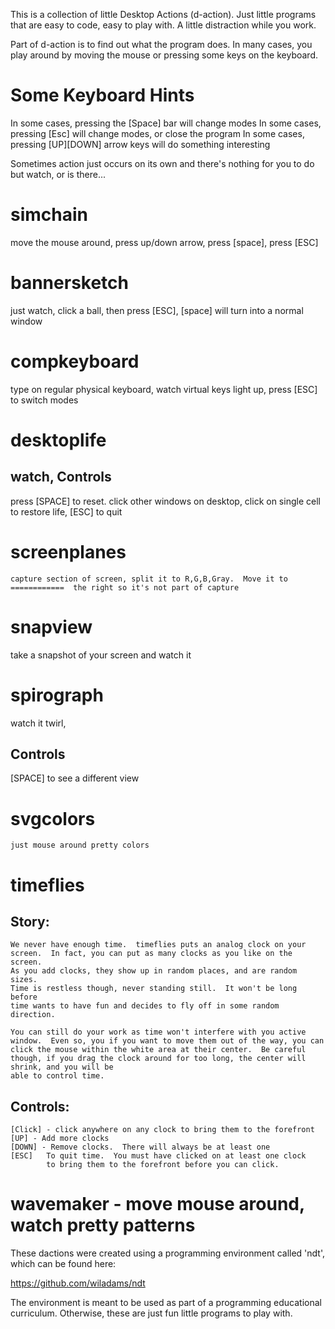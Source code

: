 This is a collection of little Desktop Actions (d-action).  Just little programs that are easy to
code, easy to play with.  A little distraction while you work.

Part of d-action is to find out what the program does.  In many cases, you play around by moving
the mouse or pressing some keys on the keyboard.

Some Keyboard Hints
===================
In some cases, pressing the [Space] bar will change modes
In some cases, pressing [Esc] will change modes, or close the program
In some cases, pressing [UP][DOWN] arrow keys will do something interesting

Sometimes action just occurs on its own and there's nothing for you to do
but watch, or is there...


simchain
========
move the mouse around, press up/down arrow, press [space], press [ESC]

bannersketch
============
just watch, click a ball, then press [ESC], [space] will turn into a normal window

compkeyboard
============
type on regular physical keyboard, watch virtual keys light up, press [ESC] to switch modes

desktoplife
===========
watch, 
Controls
--------
press [SPACE] to reset. click other windows on desktop, click on single cell to restore life, [ESC] to quit

screenplanes
============
    capture section of screen, split it to R,G,B,Gray.  Move it to ============  the right so it's not part of capture

snapview
========
take a snapshot of your screen and watch it


spirograph 
==========
watch it twirl, 

Controls
--------
[SPACE] to see a different view


svgcolors
=========
    just mouse around pretty colors


timeflies
=========
Story: 
------
    We never have enough time.  timeflies puts an analog clock on your
    screen.  In fact, you can put as many clocks as you like on the screen.
    As you add clocks, they show up in random places, and are random sizes.
    Time is restless though, never standing still.  It won't be long before
    time wants to have fun and decides to fly off in some random direction.
    
    You can still do your work as time won't interfere with you active window.  Even so, you if you want to move them out of the way, you can click the mouse within the white area at their center.  Be careful though, if you drag the clock around for too long, the center will shrink, and you will be
    able to control time.

Controls:
---------
    [Click] - click anywhere on any clock to bring them to the forefront
    [UP] - Add more clocks
    [DOWN] - Remove clocks.  There will always be at least one
    [ESC]   To quit time.  You must have clicked on at least one clock
            to bring them to the forefront before you can click.  


wavemaker - move mouse around, watch pretty patterns
=========


These dactions were created using a programming environment called 'ndt', which can be found here:

https://github.com/wiladams/ndt

The environment is meant to be used as part of a programming educational curriculum.  Otherwise, these are just fun little programs to play with.
